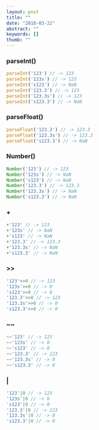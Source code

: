 ```yaml
---
layout: post
title: ""
date: "2018-03-22"
abstract: ""
keywords: []
thumb: ""
---
```


### parseInt()

```js
parseInt('123') // -> 123
parseInt('123s') // -> 123
parseInt('s123') // -> NaN
parseInt('123.3') // -> 123
parseInt('123.3s') // -> 123
parseInt('s123.3') // -> NaN
```

### parseFloat()

```js
parseFloat('123.3') // -> 123.3
parseFloat('123.3s') // -> 123.3
parseFloat('s123.3') // -> NaN
```

### Number()

```js
Number('123') // -> 123
Number('123s') // -> NaN
Number('s123') // -> NaN
Number('123.3') // -> 123.3
Number('123.3s') // -> NaN
Number('s123.3') // -> NaN
```

### +

```js
+'123' // -> 123
+'123s' // -> NaN
+'s123' // -> NaN
+'123.3' // -> 123.3
+'123.3s' // -> NaN
+'s123.3' // -> NaN
```

### >>

```js
'123'>>0 // -> 123
'123s'>>0 // -> 0
's123'>>0 // -> 0
'123.3'>>0 // -> 123
'123.3s'>>0 // -> 0
's123.3'>>0 // -> 0
```

### ~~

```js
~~'123' // -> 123
~~'123s' // -> 0
~~'s123' // -> 0
~~'123.3' // -> 123
~~'123.3s' // -> 0
~~'s123.3' // -> 0
```

### |

```js
'123'|0 // -> 123
'123s'|0 // -> 0
's123'|0 // -> 0
'123.3'|0 // -> 123
'123.3s'|0 // -> 0
's123.3'|0 // -> 0
```
